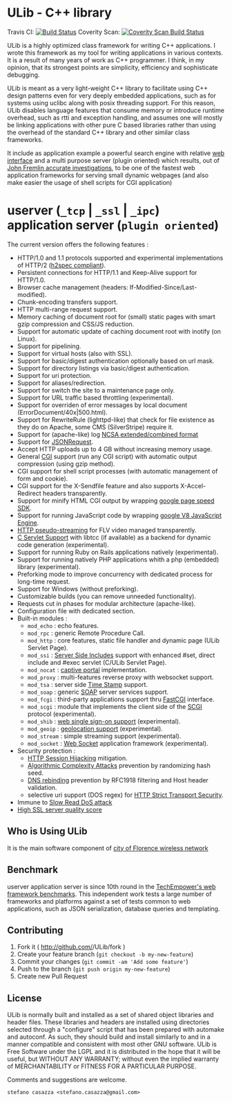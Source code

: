 # ULib - C++ library

Travis CI: [![Build Status](https://travis-ci.org/stefanocasazza/ULib.svg?branch=master)](https://travis-ci.org/stefanocasazza/ULib)
Coverity Scan: [![Coverity Scan Build Status](https://scan.coverity.com/projects/3322/badge.svg)](https://scan.coverity.com/projects/3322)

ULib is a highly optimized class framework for writing C++ applications. I wrote this framework as my tool for writing applications in various contexts. It is a result of many years of work as C++ programmer. I think, in my opinion, that its strongest points are simplicity, efficiency and sophisticate debugging.

ULib is meant as a very light-weight C++ library to facilitate using C++ design patterns even for very deeply embedded applications, such as for systems using uclibc along with posix threading support. For this reason, ULib disables language features that consume memory or introduce runtime overhead, such as rtti and exception handling, and assumes one will mostly be linking applications with other pure C based libraries rather than using the overhead of the standard C++ library and other similar class frameworks.

It include as application example a powerful search engine with relative [web interface](https://github.com/stefanocasazza/ULib/blob/master/examples/IR/ir_web.usp) and a multi purpose server (plugin oriented) which results, out of [John Fremlin accurate investigations](http://john.freml.in/ulib-fast-io-framework), to be one of the fastest web application frameworks for serving small dynamic webpages (and also make easier the usage of shell scripts for CGI application)

# userver (`_tcp` | `_ssl` | `_ipc`) application server (`plugin oriented`)

The current version offers the following features :

   * HTTP/1.0 and 1.1 protocols supported and experimental implementations of HTTP/2 ([h2spec compliant](https://github.com/summerwind/h2spec)).
   * Persistent connections for HTTP/1.1 and Keep-Alive support for HTTP/1.0.
   * Browser cache management (headers: If-Modified-Since/Last-modified).
   * Chunk-encoding transfers support.
   * HTTP multi-range request support.
   * Memory caching of document root for (small) static pages with smart gzip compression and CSS/JS reduction.
   * Support for automatic update of caching document root with inotify (on Linux).
   * Support for pipelining.
   * Support for virtual hosts (also with SSL).
   * Support for basic/digest authentication optionally based on url mask.
   * Support for directory listings via basic/digest authentication.
   * Support for uri protection.
   * Support for aliases/redirection.
   * Support for switch the site to a maintenance page only.
   * Support for URL traffic based throttling (experimental).
   * Support for overriden of error messages by local document (ErrorDocument/40x|500.html).
   * Support for RewriteRule (lighttpd-like) that check for file existence as they do on Apache, some CMS (SilverStripe) require it.
   * Support for (apache-like) log [NCSA extended/combined format](http://httpd.apache.org/docs/2.0/mod/mod_log_config.html)
   * Support for [JSONRequest](http://json.org/JSONRequest.html).
   * Accept HTTP uploads up to 4 GB without increasing memory usage.
   * General [CGI](http://it.wikipedia.org/wiki/Common_Gateway_Interface) support (run any CGI script) with automatic output compression (using gzip method).
   * CGI support for shell script processes (with automatic management of form and cookie).
   * CGI support for the X-Sendfile feature and also supports X-Accel-Redirect headers transparently.
   * Support for minify HTML CGI output by wrapping [google page speed SDK](http://code.google.com/speed/page-speed/download.html#pagespeed-sdk).
   * Support for running JavaScript code by wrapping [google V8 JavaScript Engine](http://code.google.com/apis/v8/intro.html).
   * [HTTP pseudo-streaming](http://en.wikipedia.org/wiki/Progressive_download) for FLV video managed transparently.
   * [C Servlet Support](http://bellard.org/tcc/) with libtcc (if available) as a backend for dynamic code generation (experimental).
   * Support for running Ruby on Rails applications natively (experimental).
   * Support for running natively PHP applications whith a php (embedded) library (experimental).
   * Preforking mode to improve concurrency with dedicated process for long-time request.
   * Support for Windows (without preforking).
   * Customizable builds (you can remove unneeded functionality).
   * Requests cut in phases for modular architecture (apache-like).
   * Configuration file with dedicated section.
   * Built-in modules :
       * `mod_echo` : echo features.
       * `mod_rpc` : generic Remote Procedure Call.
       * `mod_http` : core features, static file handler and dynamic page (ULib Servlet Page).
       * `mod_ssi` : [Server Side Includes]( http://en.wikipedia.org/wiki/Server_Side_Include) support with enhanced #set, direct include and #exec servlet (C/ULib Servlet Page).
       * `mod_nocat` : [captive portal](http://dev.wifidog.org/wiki/NoCat) implementation.
       * `mod_proxy` : multi-features reverse proxy with websocket support.
       * `mod_tsa` : server side [Time Stamp](http://sourceforge.net/projects/timestamping/) support.
       * `mod_soap` : generic [SOAP](http://en.wikipedia.org/wiki/SOAP) server services support.
       * `mod_fcgi` : third-party applications support thru [FastCGI](http://www.fastcgi.com/drupal) interface.
       * `mod_scgi` : module that implements the client side of the [SCGI](http://en.wikipedia.org/wiki/Simple_Common_Gateway_Interface) protocol (experimental).
       * `mod_shib` : [web single sign-on support](http://shibboleth.internet2.edu) (experimental).
       * `mod_geoip` : [geolocation support](http://en.wikipedia.org/wiki/Geolocation) (experimental).
       * `mod_stream` : simple streaming support (experimental).
       * `mod_socket` : [Web Socket](http://dev.w3.org/html5/websockets) application framework (experimental).
   * Security protection :
       * [HTTP Session Hijacking](http://en.wikipedia.org/wiki/Session_hijacking) mitigation.
       * [Algorithmic Complexity Attacks](http://lwn.net/Articles/474365/) prevention by randomizing hash seed.
       * [DNS rebinding](http://en.wikipedia.org/wiki/DNS_rebinding) prevention by RFC1918 filtering and Host header validation.
       * selective uri support (DOS regex) for [HTTP Strict Transport Security](https://developer.mozilla.org/en/Security/HTTP_Strict_Transport_Security).
   * Immune to [Slow Read DoS attack](http://code.google.com/p/slowhttptest/)
   * [High SSL server quality score](https://www.ssllabs.com/ssltest/analyze.html?d=wifi-aaa2.comune.fi.it)

## Who is Using ULib

It is the main software component of [city of Florence wireless network](http://wifi-aaa2.comune.fi.it/login?mac=00%3A00%3A00%3A00%3A00%3A00&ip=172.22.11.124&redirect=http%3A//pasta.dianxinos.com/api/data&gateway=159.213.248.230%3A5280&timeout=0&token=1810300063&ap=90@151.11.47.5&ts=2467819142)

## Benchmark

userver application server is since 10th round in the [TechEmpower's web framework benchmarks](http://www.techempower.com/benchmarks). This independent work tests a large number of frameworks and platforms against a set of tests common to web applications, such as JSON serialization, database queries and templating.

## Contributing

1. Fork it ( http://github.com/<my-github-username>/ULib/fork )
2. Create your feature branch (`git checkout -b my-new-feature`)
3. Commit your changes (`git commit -am 'Add some feature'`)
4. Push to the branch (`git push origin my-new-feature`)
5. Create new Pull Request

## License

ULib is normally built and installed as a set of shared object libraries and header files. These libraries and headers are installed using directories selected through a "configure" script that has been prepared with automake and autoconf. As such, they should build and install similarly to and in a manner compatible and consistent with most other GNU software. ULib is Free Software under the LGPL and it is distributed in the hope that it will be useful, but WITHOUT ANY WARRANTY; without even the implied warranty of MERCHANTABILITY or FITNESS FOR A PARTICULAR PURPOSE.

Comments and suggestions are welcome.

	stefano casazza <stefano.casazza@gmail.com>
